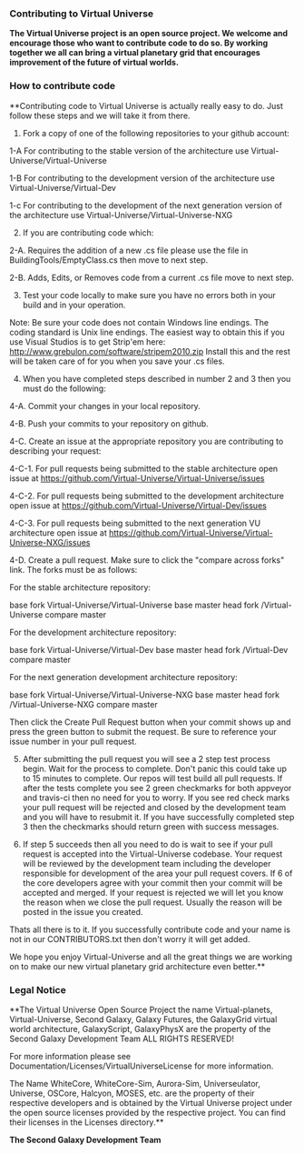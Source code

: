 ### Contributing to Virtual Universe

**The Virtual Universe project is an open source project.  We welcome and encourage those who
 want to contribute code to do so.  By working together we all can bring a virtual planetary grid
 that encourages improvement of the future of virtual worlds.**
 
 ### How to contribute code
 **Contributing code to Virtual Universe is actually really easy to do.  Just follow these steps and we will
 take it from there.

1. Fork a copy of one of the following repositories to your github account:

1-A For contributing to the stable version of the architecture use Virtual-Universe/Virtual-Universe

1-B For contributing to the development version of the architecture use Virtual-Universe/Virtual-Dev

1-c For contributing to the development of the next generation version of the architecture use Virtual-Universe/Virtual-Universe-NXG

2. If you are contributing code which:

2-A. Requires the addition of a new .cs file please use the file in BuildingTools/EmptyClass.cs
 then move to next step.

2-B. Adds, Edits, or Removes code from a current .cs file move to next step.

3. Test your code locally to make sure you have no errors both in your build and in your operation.

Note: Be sure your code does not contain Windows line endings.  The coding standard is Unix line endings.
  The easiest way to obtain this if you use Visual Studios is to get Strip'em here: http://www.grebulon.com/software/stripem2010.zip
 Install this and the rest will be taken care of for you when you save your .cs files.

4. When you have completed steps described in number 2 and 3 then you must do the following:

4-A. Commit your changes in your local repository.

4-B. Push your commits to your repository on github.

4-C. Create an issue at the appropriate repository you are contributing to describing your request:

4-C-1. For pull requests being submitted to the stable architecture open issue at https://github.com/Virtual-Universe/Virtual-Universe/issues

4-C-2. For pull requests being submitted to the development architecture open issue at https://github.com/Virtual-Universe/Virtual-Dev/issues

4-C-3. For pull requests being submitted to the next generation VU architecture open issue at https://github.com/Virtual-Universe/Virtual-Universe-NXG/issues

4-D. Create a pull request.  Make sure to click the "compare across forks" link.  The forks must be as follows:

For the stable architecture repository:

 base fork Virtual-Universe/Virtual-Universe base master
 head fork <user>/Virtual-Universe compare master

For the development architecture repository:

 base fork Virtual-Universe/Virtual-Dev base master
 head fork <user>/Virtual-Dev compare master

For the next generation development architecture repository:

 base fork Virtual-Universe/Virtual-Universe-NXG base master
 head fork <user>/Virtual-Universe-NXG compare master

Then click the Create Pull Request button when your commit shows up and press the green button to submit the request.
  Be sure to reference your issue number in your pull request.

5. After submitting the pull request you will see a 2 step test process begin. Wait for the process to complete.
  Don't panic this could take up to 15 minutes to complete.  Our repos will test build all pull requests.
  If after the tests complete you see 2 green checkmarks for both appveyor and travis-ci then no need for you to worry.
  If you see red check marks your pull request will be rejected and closed by the development team and you will
 have to resubmit it.  If you have successfully completed step 3 then the checkmarks should return green with success messages.

6. If step 5 succeeds then all you need to do is wait to see if your pull request is accepted into the Virtual-Universe codebase.
  Your request will be reviewed by the development team including the developer responsible for development of the area your
 pull request covers.  If 6 of the core developers agree with your commit then your commit will be accepted and merged.  If your
 request is rejected we will let you know the reason when we close the pull request.  Usually the reason will be posted in
 the issue you created.

Thats all there is to it.  If you successfully contribute code and your name is not in our CONTRIBUTORS.txt then don't worry it
 will get added.

We hope you enjoy Virtual-Universe and all the great things we are working on to make our new virtual planetary grid architecture 
 even better.**
 
 ### Legal Notice
 
 **The Virtual Universe Open Source Project the name Virtual-planets, Virtual-Universe, Second Galaxy, Galaxy Futures, 
 the GalaxyGrid virtual world architecture, GalaxyScript, GalaxyPhysX are the property of the Second Galaxy Development Team 
 ALL RIGHTS RESERVED!

 For more information please see Documentation/Licenses/VirtualUniverseLicense for more information.

 The Name WhiteCore, WhiteCore-Sim, Aurora-Sim, Universeulator, Universe, OSCore, Halcyon, MOSES, etc. are the property of their respective developers and is obtained
 by the Virtual Universe project under the open source licenses provided by the respective project.  You can find their licenses in
 the Licenses directory.** 
 
 **The Second Galaxy Development Team**